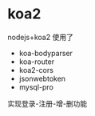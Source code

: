# koa2
nodejs+koa2
使用了
- koa-bodyparser
- koa-router
- koa2-cors
- jsonwebtoken
- mysql-pro

实现登录-注册-增-删功能
